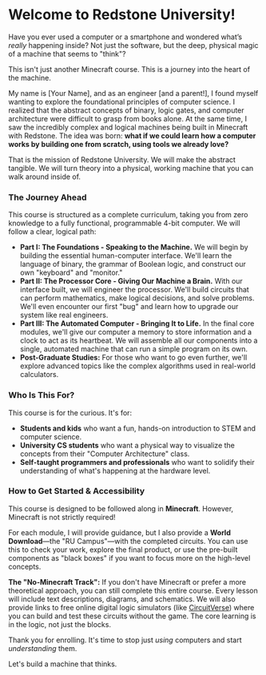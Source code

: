 # Welcome to Redstone University!

Have you ever used a computer or a smartphone and wondered what’s *really* happening inside? Not just the software, but the deep, physical magic of a machine that seems to "think"?

This isn't just another Minecraft course. This is a journey into the heart of the machine.

My name is [Your Name], and as an engineer [and a parent!], I found myself wanting to explore the foundational principles of computer science. I realized that the abstract concepts of binary, logic gates, and computer architecture were difficult to grasp from books alone. At the same time, I saw the incredibly complex and logical machines being built in Minecraft with Redstone. The idea was born: **what if we could learn how a computer works by building one from scratch, using tools we already love?**

That is the mission of Redstone University. We will make the abstract tangible. We will turn theory into a physical, working machine that you can walk around inside of.

### The Journey Ahead

This course is structured as a complete curriculum, taking you from zero knowledge to a fully functional, programmable 4-bit computer. We will follow a clear, logical path:

*   **Part I: The Foundations - Speaking to the Machine.** We will begin by building the essential human-computer interface. We'll learn the language of binary, the grammar of Boolean logic, and construct our own "keyboard" and "monitor."
*   **Part II: The Processor Core - Giving Our Machine a Brain.** With our interface built, we will engineer the processor. We'll build circuits that can perform mathematics, make logical decisions, and solve problems. We'll even encounter our first "bug" and learn how to upgrade our system like real engineers.
*   **Part III: The Automated Computer - Bringing It to Life.** In the final core modules, we'll give our computer a memory to store information and a clock to act as its heartbeat. We will assemble all our components into a single, automated machine that can run a simple program on its own.
*   **Post-Graduate Studies:** For those who want to go even further, we'll explore advanced topics like the complex algorithms used in real-world calculators.

### Who Is This For?

This course is for the curious. It's for:
*   **Students and kids** who want a fun, hands-on introduction to STEM and computer science.
*   **University CS students** who want a physical way to visualize the concepts from their "Computer Architecture" class.
*   **Self-taught programmers and professionals** who want to solidify their understanding of what's happening at the hardware level.

### How to Get Started & Accessibility

This course is designed to be followed along in **Minecraft**. However, Minecraft is not strictly required!

For each module, I will provide guidance, but I also provide a **World Download**—the "RU Campus"—with the completed circuits. You can use this to check your work, explore the final product, or use the pre-built components as "black boxes" if you want to focus more on the high-level concepts.

**The "No-Minecraft Track":** If you don't have Minecraft or prefer a more theoretical approach, you can still complete this entire course. Every lesson will include text descriptions, diagrams, and schematics. We will also provide links to free online digital logic simulators (like [CircuitVerse](https://circuitverse.org/simulator)) where you can build and test these circuits without the game. The core learning is in the logic, not just the blocks.

Thank you for enrolling. It's time to stop just *using* computers and start *understanding* them.

Let's build a machine that thinks.